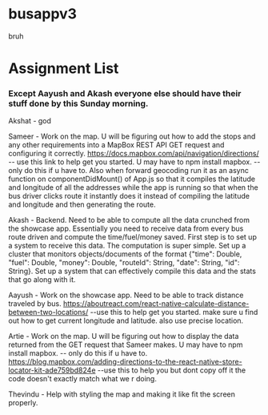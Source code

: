 # busappv3
bruh

# Assignment List

### Except Aayush and Akash everyone else should have their stuff done by this Sunday morning.

Akshat - god

Sameer - Work on the map. U will be figuring out how to add the stops and any other requirements into a MapBox REST API GET request and configuring it correctly. https://docs.mapbox.com/api/navigation/directions/ -- use this link to help get you started. U may have to npm install mapbox. -- only do this if u have to. Also when forward geocoding run it as an async function on componentDidMount() of App.js so that it compiles the latitude and longitude of all the addresses while the app is running so that when the bus driver clicks route it instantly does it instead of compiling the latitude and longitude and then generating the route.

Akash - Backend. Need to be able to compute all the data crunched from the showcase app. Essentially you need to receive data from every bus route driven and compute the time/fuel/money saved. First step is to set up a system to receive this data. The computation is super simple. Set up a cluster that monitors objects/documents of the format {"time": Double, "fuel": Double, "money": Double, "routeId": String, "date": String, "id": String}. Set up a system that can effectively compile this data and the stats that go along with it.

Aayush - Work on the showcase app. Need to be able to track distance traveled by bus. https://aboutreact.com/react-native-calculate-distance-between-two-locations/ --use this to help get you started. make sure u find out how to get current longitude and latitude. also use precise location.

Artie - Work on the map. U will be figuring out how to display the data returned from the GET request that Sameer makes. U may have to npm install mapbox. -- only do this if u have to. https://blog.mapbox.com/adding-directions-to-the-react-native-store-locator-kit-ade759bd824e --use this to help you but dont copy off it the code doesn't exactly match what we r doing.

Thevindu - Help with styling the map and making it like fit the screen properly.



